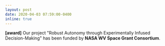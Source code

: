 ```yaml
---
layout: post
date: 2020-04-03 07:59:00-0400
inline: true
---
```


**[award]** Our project "Robust Autonomy through Experimentally Infused Decision-Making" has been funded by **NASA WV Space Grant Consortium**.
